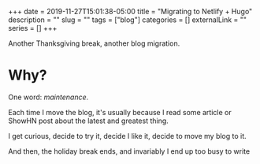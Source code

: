 +++ 
date = 2019-11-27T15:01:38-05:00
title = "Migrating to Netlify + Hugo"
description = ""
slug = "" 
tags = ["blog"]
categories = []
externalLink = ""
series = []
+++

Another Thanksgiving break, another blog migration. 

# Why? 

One word: _maintenance_. 

Each time I move the blog, it's usually because I read some article or ShowHN post about the latest and greatest thing. 

I get curious, decide to try it, decide I like it, decide to move my blog to it. 

And then, the holiday break ends, and invariably I end up too busy to write